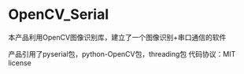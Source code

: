 # OpenCV_Serial
本产品利用OpenCV图像识别库，建立了一个图像识别+串口通信的软件

产品引用了pyserial包，python-OpenCV包，threading包
代码协议：MIT license
